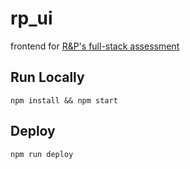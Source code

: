 # rp_ui
frontend for <a href="https://github.com/cotterjd/RP_assessment">R&amp;P's full-stack assessment</a>

## Run Locally

`npm install && npm start`

## Deploy

`npm run deploy`
